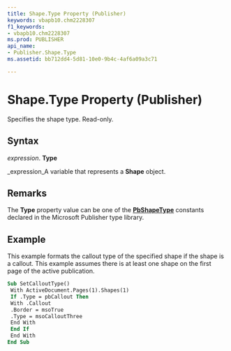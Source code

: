 ```yaml
---
title: Shape.Type Property (Publisher)
keywords: vbapb10.chm2228307
f1_keywords:
- vbapb10.chm2228307
ms.prod: PUBLISHER
api_name:
- Publisher.Shape.Type
ms.assetid: bb712dd4-5d81-10e0-9b4c-4af6a09a3c71

---
```



# Shape.Type Property (Publisher)

Specifies the shape type. Read-only.


## Syntax

 _expression_. **Type**

 _expression_A variable that represents a  **Shape** object.


## Remarks

The  **Type** property value can be one of the **[PbShapeType](pbshapetype-enumeration-publisher.md)** constants declared in the Microsoft Publisher type library.


## Example

This example formats the callout type of the specified shape if the shape is a callout. This example assumes there is at least one shape on the first page of the active publication.


```vb
Sub SetCalloutType() 
 With ActiveDocument.Pages(1).Shapes(1) 
 If .Type = pbCallout Then 
 With .Callout 
 .Border = msoTrue 
 .Type = msoCalloutThree 
 End With 
 End If 
 End With 
End Sub
```


